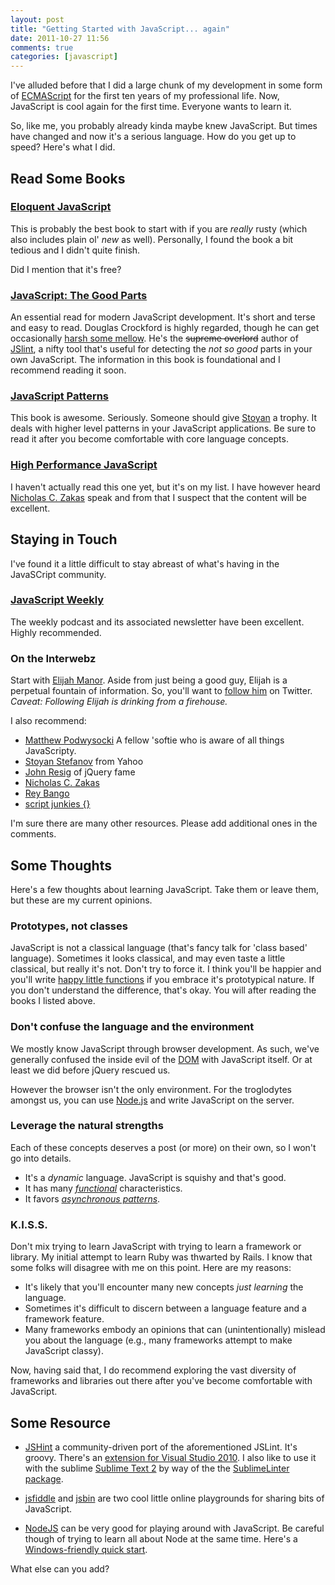```yaml
---
layout: post
title: "Getting Started with JavaScript... again"
date: 2011-10-27 11:56
comments: true
categories: [javascript]
---
```


I've alluded before that I did a large chunk of my development in some form of [ECMAScript](http://en.wikipedia.org/wiki/ECMAScript) for the first ten years of my professional life. Now, JavaScript is cool again for the first time. Everyone wants to learn it.

So, like me, you probably already kinda maybe knew JavaScript. But times have changed and now it's a serious language. How do you get up to speed? Here's what I did.

## Read Some Books

### [Eloquent JavaScript](http://eloquentjavascript.net/)

This is probably the best book to start with if you are _really_ rusty (which also includes plain ol' _new_ as well). Personally, I found the book a bit tedious and I didn't quite finish.

Did I mention that it's free?

### [JavaScript: The Good Parts](http://shop.oreilly.com/product/9780596517748.do)

An essential read for modern JavaScript development. It's short and terse and easy to read. Douglas Crockford is highly regarded, though he can get occasionally [harsh some mellow](http://anton.kovalyov.net/2011/02/20/why-i-forked-jslint-to-jshint/). He's the <strike>supreme overlord</strike> author of [JSlint](http://jslint.com/), a nifty tool that's useful for detecting the _not so good_ parts in your own JavaScript. The information in this book is foundational and I recommend reading it soon.

### [JavaScript Patterns](http://shop.oreilly.com/product/9780596806767.do)

This book is awesome. Seriously. Someone should give [Stoyan](http://twitter.com/#!/stoyanstefanov) a trophy. It deals with higher level patterns in your JavaScript applications. Be sure to read it after you become comfortable with core language concepts.

### [High Performance JavaScript](http://shop.oreilly.com/product/9780596802806.do)

I haven't actually read this one yet, but it's on my list. I have however heard [Nicholas C. Zakas](http://twitter.com/#!/slicknet) speak and from that I suspect that the content will be excellent.

## Staying in Touch

I've found it a little difficult to stay abreast of what's having in the JavaSCript community.

### [JavaScript Weekly](http://javascriptweekly.com/)

The weekly podcast and its associated newsletter have been excellent. Highly recommended.

### On the Interwebz

Start with [Elijah Manor](http://www.elijahmanor.com/). Aside from just being a good guy, Elijah is a perpetual fountain of information. So, you'll want to [follow him](http://twitter.com/#!/elijahmanor) on Twitter. _Caveat: Following Elijah is drinking from a firehouse._

I also recommend:

* [Matthew Podwysocki](http://twitter.com/#!/mattpodwysocki) A fellow 'softie who is aware of all things JavaScripty.
* [Stoyan Stefanov](http://twitter.com/#!/stoyanstefanov) from Yahoo
* [John Resig](http://twitter.com/#!/jeresig) of jQuery fame
* [Nicholas C. Zakas](http://twitter.com/#!/slicknet)
* [Rey Bango](http://twitter.com/#!/reybango)
 * [script junkies {}](http://msdn.microsoft.com/en-us/scriptjunkie/default.aspx)

 I'm sure there are many other resources. Please add additional ones in the comments.

## Some Thoughts

Here's a few thoughts about learning JavaScript. Take them or leave them, but these are my current opinions.

### Prototypes, not classes

JavaScript is not a classical language (that's fancy talk for 'class based' language). Sometimes it looks classical, and may even taste a little classical, but really it's not. Don't try to force it. I think you'll be happier and you'll write [happy little functions](http://bobross.com/) if you embrace it's prototypical nature. If you don't understand the difference, that's okay. You will after reading the books I listed above.

### Don't confuse the language and the environment
We mostly know JavaScript through browser development. As such, we've generally confused the inside evil of the [DOM](http://www.w3.org/DOM/) with JavaScript itself. Or at least we did before jQuery rescued us.

However the browser isn't the only environment. For the troglodytes amongst us, you can use [Node.js](http://nodejs.org/) and write JavaScript on the server.

### Leverage the natural strengths

Each of these concepts deserves a post (or more) on their own, so I won't go into details. 

* It's a _dynamic_ language. JavaScript is squishy and that's good.
* It has many [_functional_](/blog/2010/09/06/what-is-functional-programming/) characteristics.
* It favors [_asynchronous patterns_](http://msdn.microsoft.com/en-us/library/windows/apps/hh464930%28v=VS.85%29.aspx).

### K.I.S.S.

Don't mix trying to learn JavaScript with trying to learn a framework or library. My initial attempt to learn Ruby was thwarted by Rails. I know that some folks will disagree with me on this point. Here are my reasons:

* It's likely that you'll encounter many new concepts _just learning_ the language.
* Sometimes it's difficult to discern between a language feature and a framework feature.
* Many frameworks embody an opinions that can (unintentionally) mislead you about the language (e.g., many frameworks attempt to make JavaScript classy).

Now, having said that, I do recommend exploring the vast diversity of frameworks and libraries out there after you've become comfortable with JavaScript.

## Some Resource

* [JSHint](http://www.jshint.com/about/) a community-driven port of the aforementioned JSLint. It's groovy. There's an [extension for Visual Studio 2010](http://jslint4vs2010.codeplex.com/). I also like to use it with the sublime [Sublime Text 2](http://www.sublimetext.com/download) by way of the the [SublimeLinter package](https://github.com/Kronuz/SublimeLinter).

* [jsfiddle](http://jsfiddle.net/) and [jsbin](http://jsbin.com) are two cool little online playgrounds for sharing bits of JavaScript.

* [NodeJS](http://nodejs.org/) can be very good for playing around with JavaScript. Be careful though of trying to learn all about Node at the same time. Here's a [Windows-friendly quick start](/blog/2011/07/28/node-js-on-windows/).

What else can you add?